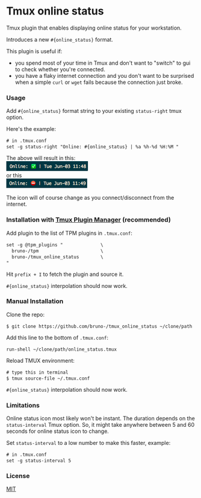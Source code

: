 # Tmux online status

Tmux plugin that enables displaying online status for your workstation.

Introduces a new `#{online_status}` format.

This plugin is useful if:
- you spend most of your time in Tmux and don't want to "switch" to gui to
  check whether you're connected.
- you have a flaky internet connection and you don't want to be surprised
  when a simple `curl` or `wget` fails because the connection just broke.

### Usage

Add `#{online_status}` format string to your existing `status-right` tmux
option.

Here's the example:

    # in .tmux.conf
    set -g status-right "Online: #{online_status} | %a %h-%d %H:%M "

The above will result in this:<br/>
![online indicator](/screenshots/online_indicator.png)<br/>
or this<br/>
![offline indicator](/screenshots/offline_indicator.png)<br/>

The icon will of course change as you connect/disconnect from the internet.

### Installation with [Tmux Plugin Manager](https://github.com/bruno-/tpm) (recommended)

Add plugin to the list of TPM plugins in `.tmux.conf`:

    set -g @tpm_plugins "              \
      bruno-/tpm                       \
      bruno-/tmux_online_status        \
    "

Hit `prefix + I` to fetch the plugin and source it.

`#{online_status}` interpolation should now work.

### Manual Installation

Clone the repo:

    $ git clone https://github.com/bruno-/tmux_online_status ~/clone/path

Add this line to the bottom of `.tmux.conf`:

    run-shell ~/clone/path/online_status.tmux

Reload TMUX environment:

    # type this in terminal
    $ tmux source-file ~/.tmux.conf

`#{online_status}` interpolation should now work.

### Limitations

Online status icon most likely won't be instant. The duration depends on the
`status-interval` Tmux option. So, it might take anywhere between 5 and 60
seconds for online status icon to change.

Set `status-interval` to a low number to make this faster, example:

    # in .tmux.conf
    set -g status-interval 5

### License

[MIT](LICENSE.md)
